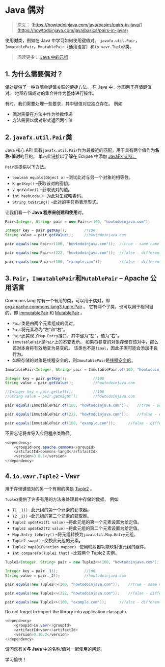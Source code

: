 # Java 偶对

> 原文： [https://howtodoinjava.com/java/basics/pairs-in-java/](https://howtodoinjava.com/java/basics/pairs-in-java/)

使用**对**类，例如在 Java 中学习如何使用键值对。 `javafx.util.Pair`，`ImmutablePair`，`MmutablePair`（通用语言）和`io.vavr.Tuple2`类。

> 阅读更多： [Java 中的元组](https://howtodoinjava.com/java/basics/java-tuples/)

## 1\. 为什么需要偶对？

偶对提供了一种将简单键值关联的便捷方法。 在 Java 中，地图用于存储键值对。 地图存储成对的集合并作为整体进行操作。

有时，我们需要处理一些要求，其中键值对应独立存在。 例如

*   偶对需要在方法中作为参数传递
*   方法需要以偶对形式返回两个值

## 2\. `javafx.util.Pair`类

Java 核心 API 具有`javafx.util.Pair`作为最接近的匹配，用于具有两个值作为**名称-值对**的目的。 单击此链接以了解在 Eclipse 中添加 [JavaFx 支持。](https://www.eclipse.org/efxclipse/install.html)

`Pair`类提供以下方法。

*   `boolean equals​(Object o)` –测试此对与另一个对象的相等性。
*   `K getKey()` –获取该对的密钥。
*   `V getValue()` –获取该对的值。
*   `int hashCode()` –为此对生成哈希码。
*   `String toString()` –此对的字符串表示形式。

让我们看一个 **Java 程序来创建和使用**对。

```java
Pair<Integer, String> pair = new Pair<>(100, "howtodoinjava.com");

Integer key = pair.getKey();		//100
String value = pair.getValue();		//howtodoinjava.com

pair.equals(new Pair<>(100, "howtodoinjava.com"));	//true - same name and value

pair.equals(new Pair<>(222, "howtodoinjava.com"));	//false	- different name

pair.equals(new Pair<>(100, "example.com"));		//false	- different value

```

## 3\. `Pair`，`ImmutablePair`和`MutablePair` – Apache 公用语言

Commons lang 库有一个有用的类，可以用于偶对，即 [org.apache.commons.lang3.tuple.Pair](https://commons.apache.org/proper/commons-lang/javadocs/api-3.1/org/apache/commons/lang3/tuple/Pair.html) 。 它有两个子类，也可以用于相同目的，即 [ImmutablePair](https://commons.apache.org/proper/commons-lang/javadocs/api-3.1/org/apache/commons/lang3/tuple/ImmutablePair.html) 和 [MutablePair](https://commons.apache.org/proper/commons-lang/javadocs/api-3.1/org/apache/commons/lang3/tuple/MutablePair.html) 。

*   `Pair`类是由两个元素组成的偶对。
*   `Pair`将元素称为“左”和“右”。
*   `Pair`还实现了`Map.Entry`接口，其中键为“左”，值为“右”。
*   `ImmutablePair`是`Pair`上的[不变](https://howtodoinjava.com/java/basics/how-to-make-a-java-class-immutable/)表示。 如果将易变的对象存储在该对中，那么该对本身将有效地变为易变的。 该类也不是`final`，因此子类可能会添加不良行为。
*   如果存储的对象是线程安全的，则`ImmutablePair`是[线程安全的](https://howtodoinjava.com/java/multi-threading/what-is-thread-safety/)。

```java
ImmutablePair<Integer, String> pair = ImmutablePair.of(100, "howtodoinjava.com");

Integer key = pair.getKey();			//100
String value = pair.getValue();			//howtodoinjava.com

//Integer key = pair.getLeft();			//100
//String value = pair.getRight();		//howtodoinjava.com

pair.equals(ImmutablePair.of(100, "howtodoinjava.com"));	//true - same name and value

pair.equals(ImmutablePair.of(222, "howtodoinjava.com"));	//false	- different name

pair.equals(ImmutablePair.of(100, "example.com"));		//false	- different value

```

不要忘记将库导入应用程序类路径。

```java
<dependency>
	<groupId>org.apache.commons</groupId>
	<artifactId>commons-lang3</artifactId>
	<version>3.8.1</version>
</dependency>

```

## 4\. `io.vavr.Tuple2` - Vavr

用于存储键值对的另一个有用的类是 [Tuple2](https://static.javadoc.io/io.vavr/vavr/0.9.0/io/vavr/Tuple2.html) 。

`Tuple2`提供了许多有用的方法来处理其中存储的数据。 例如

*   `T1 _1()` –此元组的第一个元素的获取器。
*   `T2 _2()` –此元组的第二个元素的获取器。
*   `Tuple2 update1(T1 value)` –将此元组的第一个元素设置为给定值。
*   `Tuple2 update2(T2 value)` –将此元组的第二个元素设置为给定值。
*   `Map.Entry toEntry()` –将元组转换为`java.util.Map.Entry`元组。
*   `Tuple2 swap()` –交换此元组的元素。
*   `Tuple2 map(BiFunction mapper)` –使用映射器功能映射该元组的组件。
*   `int compareTo(Tuple2 that)` –比较两个 Tuple2 实例。

```java
Tuple2<Integer, String> pair = new Tuple2<>(100, "howtodoinjava.com");

Integer key = pair._1();			//100
String value = pair._2();			//howtodoinjava.com

pair.equals(new Tuple2<>(100, "howtodoinjava.com"));	//true - same name and value

pair.equals(new Tuple2<>(222, "howtodoinjava.com"));	//false	- different name

pair.equals(new Tuple2<>(100, "example.com"));		//false	- different value

```

Do not forget to import the library into application classpath.

```java
<dependency>
	<groupId>io.vavr</groupId>
	<artifactId>vavr</artifactId>
	<version>0.10.2</version>
</dependency>

```

请问您有关**与 Java** 中的名称/值对一起使用的问题。

学习愉快！